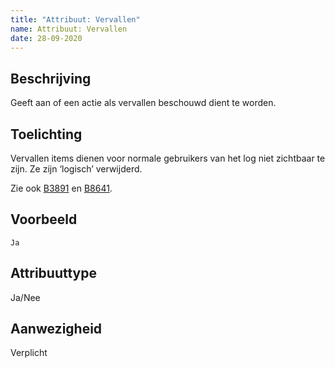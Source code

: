 ```yaml
---
title: "Attribuut: Vervallen"
name: Attribuut: Vervallen
date: 28-09-2020
---
```


## Beschrijving
Geeft aan of een actie als vervallen beschouwd dient te worden.

## Toelichting
Vervallen items dienen voor normale gebruikers van het log niet zichtbaar te zijn. Ze zijn ‘logisch’ verwijderd.

Zie ook [B3891](../../../achtergronddocumentatie/ontwerp/artefacten/3891.md) en [B8641](../../../achtergronddocumentatie/ontwerp/artefacten/8641.md).

## Voorbeeld
`Ja`

## Attribuuttype
Ja/Nee

## Aanwezigheid
Verplicht

